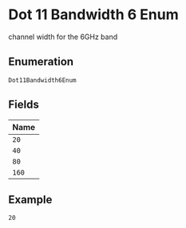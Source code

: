 
# Dot 11 Bandwidth 6 Enum

channel width for the 6GHz band

## Enumeration

`Dot11Bandwidth6Enum`

## Fields

| Name |
|  --- |
| `20` |
| `40` |
| `80` |
| `160` |

## Example

```
20
```

